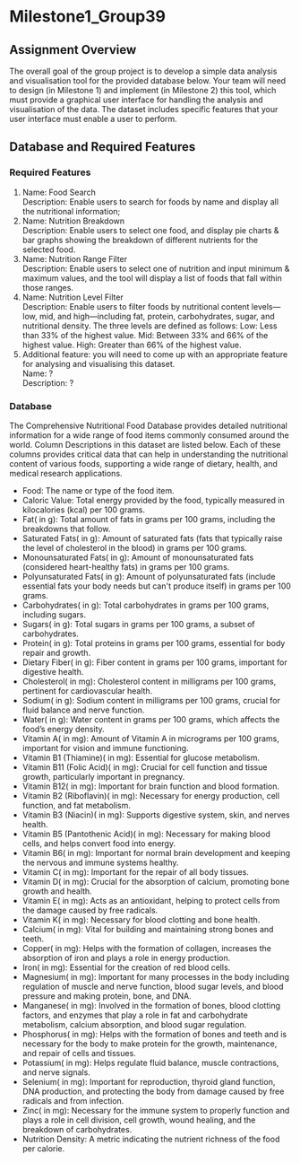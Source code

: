 # Milestone1_Group39

## Assignment Overview
The overall goal of the group project is to develop a simple data analysis and visualisation tool for the provided database below. Your team will need to design (in Milestone 1) and implement (in Milestone 2) this tool, which must provide a graphical user interface for handling the analysis and visualisation of the data. The dataset includes specific features that your user interface must enable a user to perform.

## Database and Required Features
### Required Features
1. Name: Food Search\
Description: Enable users to search for foods by name and display all the nutritional information;
2. Name: Nutrition Breakdown\
Description: Enable users to select one food, and display pie charts & bar graphs showing the breakdown of different nutrients for the selected food.
3. Name: Nutrition Range Filter\
Description: Enable users to select one of nutrition and input minimum & maximum values, and the tool will display a list of foods that fall within those ranges.
4. Name: Nutrition Level Filter\
Description: Enable users to filter foods by nutritional content levels—low, mid, and high—including fat, protein, carbohydrates, sugar, and nutritional density. The three levels are defined as follows:
Low: Less than 33% of the highest value.
Mid: Between 33% and 66% of the highest value.
High: Greater than 66% of the highest value.
5. Additional feature: you will need to come up with an appropriate feature for analysing and visualising this dataset.\
Name: ?\
Description: ?

### Database
The Comprehensive Nutritional Food Database provides detailed nutritional information for a wide range of food items commonly consumed around the world. Column Descriptions in this dataset are listed below. Each of these columns provides critical data that can help in understanding the nutritional content of various foods, supporting a wide range of dietary, health, and medical research applications.
- Food: The name or type of the food item.
- Caloric Value: Total energy provided by the food, typically measured in kilocalories (kcal) per 100 grams.
- Fat( in g): Total amount of fats in grams per 100 grams, including the breakdowns that follow.
- Saturated Fats( in g): Amount of saturated fats (fats that typically raise the level of cholesterol in the blood) in grams per 100 grams.
- Monounsaturated Fats( in g): Amount of monounsaturated fats (considered  heart-healthy fats) in grams per 100 grams.
- Polyunsaturated Fats( in g): Amount of polyunsaturated fats (include essential fats your body needs but can't produce itself) in grams per 100 grams.
- Carbohydrates( in g): Total carbohydrates in grams per 100 grams, including sugars.
- Sugars( in g): Total sugars in grams per 100 grams, a subset of carbohydrates.
- Protein( in g): Total proteins in grams per 100 grams, essential for body repair and growth.
- Dietary Fiber( in g): Fiber content in grams per 100 grams, important for digestive health.
- Cholesterol( in mg): Cholesterol content in milligrams per 100 grams, pertinent for cardiovascular health.
- Sodium( in g): Sodium content in milligrams per 100 grams, crucial for fluid balance and nerve function.
- Water( in g): Water content in grams per 100 grams, which affects the food’s energy density.
- Vitamin A( in mg): Amount of Vitamin A in micrograms per 100 grams, important for vision and immune functioning.
- Vitamin B1 (Thiamine)( in mg): Essential for glucose metabolism.
- Vitamin B11 (Folic Acid)( in mg): Crucial for cell function and tissue growth, particularly important in pregnancy.
- Vitamin B12( in mg): Important for brain function and blood formation.
- Vitamin B2 (Riboflavin)( in mg): Necessary for energy production, cell function, and fat metabolism.
- Vitamin B3 (Niacin)( in mg): Supports digestive system, skin, and nerves health.
- Vitamin B5 (Pantothenic Acid)( in mg): Necessary for making blood cells, and helps convert food into energy.
- Vitamin B6( in mg): Important for normal brain development and keeping the nervous and immune systems healthy.
- Vitamin C( in mg): Important for the repair of all body tissues.
- Vitamin D( in mg): Crucial for the absorption of calcium, promoting bone growth and health.
- Vitamin E( in mg): Acts as an antioxidant, helping to protect cells from the damage caused by free radicals.
- Vitamin K( in mg): Necessary for blood clotting and bone health.
- Calcium( in mg): Vital for building and maintaining strong bones and teeth.
- Copper( in mg): Helps with the formation of collagen, increases the absorption of iron and plays a role in energy production.
- Iron( in mg): Essential for the creation of red blood cells.
- Magnesium( in mg): Important for many processes in the body including regulation of muscle and nerve function, blood sugar levels, and blood pressure and making protein, bone, and DNA.
- Manganese( in mg): Involved in the formation of bones, blood clotting factors, and enzymes that play a role in fat and carbohydrate metabolism, calcium absorption, and blood sugar regulation.
- Phosphorus( in mg): Helps with the formation of bones and teeth and is necessary for the body to make protein for the growth, maintenance, and repair of cells and tissues.
- Potassium( in mg): Helps regulate fluid balance, muscle contractions, and nerve signals.
- Selenium( in mg): Important for reproduction, thyroid gland function, DNA production, and protecting the body from damage caused by free radicals and from infection.
- Zinc( in mg): Necessary for the immune system to properly function and plays a role in cell division, cell growth, wound healing, and the breakdown of carbohydrates.
- Nutrition Density: A metric indicating the nutrient richness of the food per calorie.